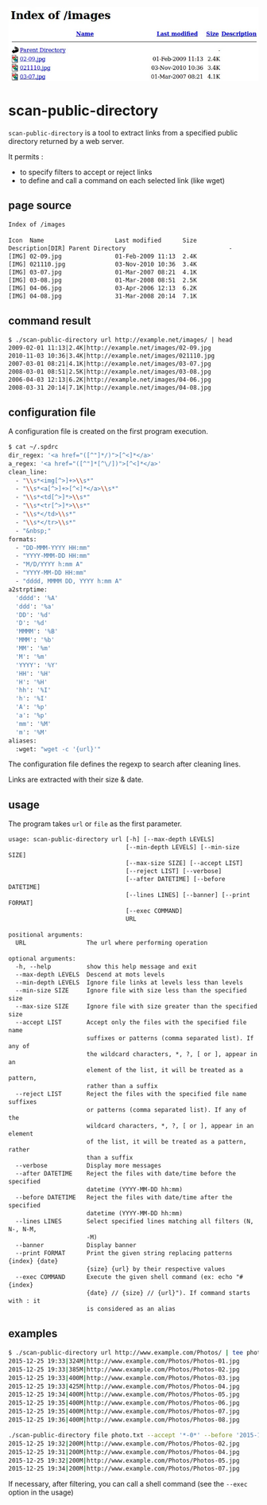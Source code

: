 ![Logo](/logo.jpg?raw=true)

# scan-public-directory 

`scan-public-directory` is a tool to extract links from a specified public directory returned by a web server.

It permits :
- to specify filters to accept or reject links
- to define and call a command on each selected link (like wget)

## page source

```
Index of /images

Icon  Name                    Last modified      Size  Description[DIR] Parent Directory                             -   
[IMG] 02-09.jpg               01-Feb-2009 11:13  2.4K  
[IMG] 021110.jpg              03-Nov-2010 10:36  3.4K  
[IMG] 03-07.jpg               01-Mar-2007 08:21  4.1K  
[IMG] 03-08.jpg               01-Mar-2008 08:51  2.5K  
[IMG] 04-06.jpg               03-Apr-2006 12:13  6.2K  
[IMG] 04-08.jpg               31-Mar-2008 20:14  7.1K  
```

## command result
```
$ ./scan-public-directory url http://example.net/images/ | head
2009-02-01 11:13|2.4K|http://example.net/images/02-09.jpg
2010-11-03 10:36|3.4K|http://example.net/images/021110.jpg
2007-03-01 08:21|4.1K|http://example.net/images/03-07.jpg
2008-03-01 08:51|2.5K|http://example.net/images/03-08.jpg
2006-04-03 12:13|6.2K|http://example.net/images/04-06.jpg
2008-03-31 20:14|7.1K|http://example.net/images/04-08.jpg

```

## configuration file

A configuration file is created on the first program execution.

```bash
$ cat ~/.spdrc 
dir_regex: '<a href="([^"]*/)">[^<]*</a>'
a_regex: '<a href="([^"]*[^\/])">[^<]*</a>'
clean_line:
  - "\\s*<img[^>]+>\\s*"
  - "\\s*<a[^>]+>[^<]*</a>\\s*"
  - "\\s*<td[^>]*>\\s*"
  - "\\s*<tr[^>]*>\\s*"
  - "\\s*</td>\\s*"
  - "\\s*</tr>\\s*"
  - "&nbsp;"
formats:
  - "DD-MMM-YYYY HH:mm"
  - "YYYY-MMM-DD HH:mm"
  - "M/D/YYYY h:mm A"
  - "YYYY-MM-DD HH:mm"
  - "dddd, MMMM DD, YYYY h:mm A"
a2strptime:
  'dddd': '%A'
  'ddd': '%a'
  'DD': '%d'
  'D': '%d'
  'MMMM': '%B'
  'MMM': '%b'
  'MM': '%m'
  'M': '%m'
  'YYYY': '%Y'
  'HH': '%H'
  'H': '%H'
  'hh': '%I'
  'h': '%I'
  'A': '%p'
  'a': '%p'
  'mm': '%M'
  'm': '%M'
aliases:
  :wget: "wget -c '{url}'"
```

The configuration file defines the regexp to search after cleaning lines.
                    
Links are extracted with their size & date.
    
## usage 
           
The program takes `url` or `file` as the first parameter.                    
                    
```                 
usage: scan-public-directory url [-h] [--max-depth LEVELS]
                                 [--min-depth LEVELS] [--min-size SIZE]
                                 [--max-size SIZE] [--accept LIST]
                                 [--reject LIST] [--verbose]
                                 [--after DATETIME] [--before DATETIME]
                                 [--lines LINES] [--banner] [--print FORMAT]
                                 [--exec COMMAND]
                                 URL

positional arguments:
  URL                 The url where performing operation

optional arguments:
  -h, --help          show this help message and exit
  --max-depth LEVELS  Descend at mots levels
  --min-depth LEVELS  Ignore file links at levels less than levels
  --min-size SIZE     Ignore file with size less than the specified size
  --max-size SIZE     Ignore file with size greater than the specified size
  --accept LIST       Accept only the files with the specified file name
                      suffixes or patterns (comma separated list). If any of
                      the wildcard characters, *, ?, [ or ], appear in an
                      element of the list, it will be treated as a pattern,
                      rather than a suffix
  --reject LIST       Reject the files with the specified file name suffixes
                      or patterns (comma separated list). If any of the
                      wildcard characters, *, ?, [ or ], appear in an element
                      of the list, it will be treated as a pattern, rather
                      than a suffix
  --verbose           Display more messages
  --after DATETIME    Reject the files with date/time before the specified
                      datetime (YYYY-MM-DD hh:mm)
  --before DATETIME   Reject the files with date/time after the specified
                      datetime (YYYY-MM-DD hh:mm)
  --lines LINES       Select specified lines matching all filters (N, N-, N-M,
                      -M)
  --banner            Display banner
  --print FORMAT      Print the given string replacing patterns {index} {date}
                      {size} {url} by their respective values
  --exec COMMAND      Execute the given shell command (ex: echo "#{index}
                      {date} // {size} // {url}"). If command starts with : it
                      is considered as an alias
```

## examples

```bash
$ ./scan-public-directory url http://www.example.com/Photos/ | tee photos.txt
2015-12-25 19:33|324M|http://www.example.com/Photos/Photos-01.jpg
2015-12-25 19:33|385M|http://www.example.com/Photos/Photos-02.jpg
2015-12-25 19:33|400M|http://www.example.com/Photos/Photos-03.jpg
2015-12-25 19:33|425M|http://www.example.com/Photos/Photos-04.jpg
2015-12-25 19:34|400M|http://www.example.com/Photos/Photos-05.jpg
2015-12-25 19:35|400M|http://www.example.com/Photos/Photos-06.jpg
2015-12-25 19:35|400M|http://www.example.com/Photos/Photos-07.jpg
2015-12-25 19:36|400M|http://www.example.com/Photos/Photos-08.jpg                 
``` 

```bash
./scan-public-directory file photo.txt --accept '*-0*' --before '2015-12-25 19:34' --max-size '201M'
2015-12-25 19:32|200M|http://www.example.com/Photos/Photos-02.jpg
2015-12-25 19:31|200M|http://www.example.com/Photos/Photos-04.jpg
2015-12-25 19:32|200M|http://www.example.com/Photos/Photos-05.jpg
2015-12-25 19:34|200M|http://www.example.com/Photos/Photos-07.jpg                 
``` 

If necessary, after filtering, you can call a shell command (see the `--exec` option in the usage)


